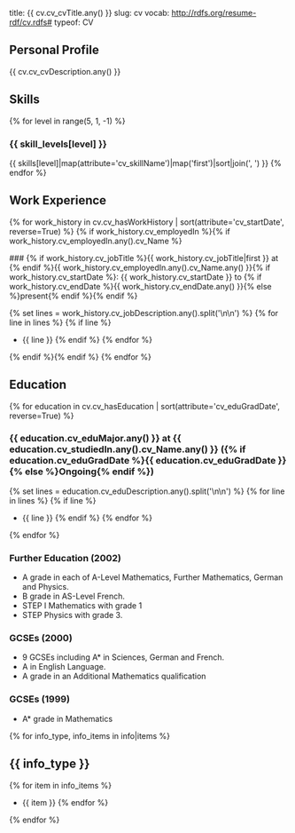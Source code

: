 title: {{ cv.cv_cvTitle.any() }}
slug: cv
vocab: http://rdfs.org/resume-rdf/cv.rdfs#
typeof: CV


<div property="aboutPerson" typeof="Person" resource="{{cv.cv_aboutPerson.any()}}"></div>

## Personal Profile

{{ cv.cv_cvDescription.any() }}


## Skills

{% for level in range(5, 1, -1) %}
### {{ skill_levels[level] }}

<span typeof="Skill" property="hasSkill"><span property="skillName">{{ skills[level]|map(attribute='cv_skillName')|map('first')|sort|join('</span></span>, <span typeof="Skill" property="hasSkill"><span property="skillName">') }}</span></span>
{% endfor %}


## Work Experience

{% for work_history in cv.cv_hasWorkHistory | sort(attribute='cv_startDate', reverse=True) %}
{% if work_history.cv_employedIn %}{% if work_history.cv_employedIn.any().cv_Name %}
<div typeof="WorkHistory" property="hasWorkHistory" markdown="1">
### {% if work_history.cv_jobTitle %}<span property="jobTitle">{{ work_history.cv_jobTitle|first }}</span> at {% endif %}<span typeof="Company" property="employedIn"><span property="Name">{{ work_history.cv_employedIn.any().cv_Name.any() }}</span></span>{% if work_history.cv_startDate %}: <span property="startDate">{{ work_history.cv_startDate }}</span> to {% if work_history.cv_endDate %}<span property="endDate">{{ work_history.cv_endDate.any() }}</span>{% else %}present{% endif %}{% endif %}

{% set lines = work_history.cv_jobDescription.any().split('\n\n') %}
{% for line in lines %}
{% if line %}
* {{ line }}
{% endif %}
{% endfor %}

</div>

{% endif %}{% endif %}
{% endfor %}


## Education

{% for education in cv.cv_hasEducation | sort(attribute='cv_eduGradDate', reverse=True) %}

<div typeof="Education" property="hasEducation" markdown="1">

### <span property="eduMajor">{{ education.cv_eduMajor.any() }}</span> at <span typeof="EducationalOrg" property="studiedIn"><span property="Name">{{ education.cv_studiedIn.any().cv_Name.any() }}</span></span> ({% if education.cv_eduGradDate %}<span property="eduGradDate">{{ education.cv_eduGradDate }}</span>{% else %}Ongoing{% endif %})

{% set lines = education.cv_eduDescription.any().split('\n\n') %}
{% for line in lines %}
{% if line %}
* {{ line }}
{% endif %}
{% endfor %}

</div>

{% endfor %}

### Further Education (2002)

* A grade in each of A-Level Mathematics, Further Mathematics,
German and Physics.
* B grade in AS-Level French.
* STEP I Mathematics with grade 1
* STEP Physics with grade 3.

### GCSEs (2000)

* 9 GCSEs including A\* in Sciences, German and French.
* A in English Language.
* A grade in an Additional Mathematics qualification

### GCSEs (1999)

* A\* grade in Mathematics

{% for info_type, info_items in info|items %}
## {{ info_type }}

{% for item in info_items %}
* {{ item }}
{% endfor %}

{% endfor %}
